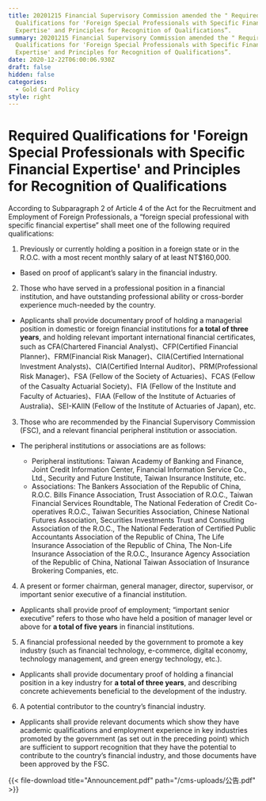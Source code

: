 ```yaml
---
title: 20201215 Financial Supervisory Commission amended the " Required
  Qualifications for 'Foreign Special Professionals with Specific Financial
  Expertise' and Principles for Recognition of Qualifications”.
summary: 20201215 Financial Supervisory Commission amended the " Required
  Qualifications for 'Foreign Special Professionals with Specific Financial
  Expertise' and Principles for Recognition of Qualifications”.
date: 2020-12-22T06:00:06.930Z
draft: false
hidden: false
categories:
  - Gold Card Policy
style: right
---
```

# Required Qualifications for 'Foreign Special Professionals with Specific Financial Expertise' and Principles for Recognition of Qualifications

According to Subparagraph 2 of Article 4 of the Act for the Recruitment and Employment of Foreign Professionals, a “foreign special professional with specific financial expertise” shall meet one of the following required qualifications:

1. Previously or currently holding a position in a foreign state or in the R.O.C. with a most recent monthly salary of at least NT$160,000.

* Based on proof of applicant’s salary in the financial industry.

2. Those who have served in a professional position in a financial institution, and have outstanding professional ability or cross-border experience much-needed by the country.

* Applicants shall provide documentary proof of holding a managerial position in domestic or foreign financial institutions for **a total of three years**, and holding relevant important international financial certificates, such as CFA(Chartered Financial Analyst)、CFP(Certified Financial Planner)、FRM(Financial Risk Manager)、CIIA(Certified International Investment Analysts)、CIA(Certified Internal Auditor)、PRM(Professional Risk Manager)、FSA (Fellow of the Society of Actuaries)、FCAS (Fellow of the Casualty Actuarial Society)、FIA (Fellow of the Institute and Faculty of Actuaries)、FIAA (Fellow of the Institute of Actuaries of Australia)、SEI-KAIIN (Fellow of the Institute of Actuaries of Japan), etc.

3. Those who are recommended by the Financial Supervisory Commission (FSC), and a relevant financial peripheral institution or association.

* The peripheral institutions or associations are as follows:

  * Peripheral institutions: Taiwan Academy of Banking and Finance, Joint Credit Information Center, Financial Information Service Co., Ltd., Security and Future Institute, Taiwan Insurance Institute, etc.
  * Associations: The Bankers Association of the Republic of China, R.O.C. Bills Finance Association, Trust Association of R.O.C., Taiwan Financial Services Roundtable, The National Federation of Credit Co-operatives R.O.C., Taiwan Securities Association, Chinese National Futures Association, Securities Investments Trust and Consulting Association of the R.O.C., The National Federation of Certified Public Accountants Association of the Republic of China, The Life Insurance Association of the Republic of China, The Non-Life Insurance Association of the R.O.C., Insurance Agency Association of the Republic of China, National Taiwan Association of Insurance Brokering Companies, etc.

4. A present or former chairman, general manager, director, supervisor, or important senior executive of a financial institution.

* Applicants shall provide proof of employment; “important senior executive” refers to those who have held a position of manager level or above for **a total of five years** in financial institutions.

5. A financial professional needed by the government to promote a key industry (such as financial technology, e-commerce, digital economy, technology management, and green energy technology, etc.).

* Applicants shall provide documentary proof of holding a financial position in a key industry for **a total of three years**, and describing concrete achievements beneficial to the development of the industry. 

6. A potential contributor to the country’s financial industry. 

* Applicants shall provide relevant documents which show they have academic qualifications and employment experience in key industries promoted by the government (as set out in the preceding point) which are sufficient to support recognition that they have the potential to contribute to the country’s financial industry, and those documents have been approved by the FSC.

{{< file-download title="Announcement.pdf" path="/cms-uploads/公告.pdf" >}}